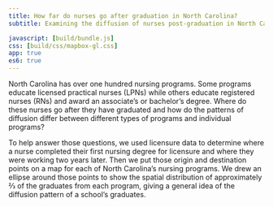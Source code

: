 ```yaml
---
title: How far do nurses go after graduation in North Carolina?
subtitle: Examining the diffusion of nurses post-graduation in North Carolina.

javascript: [build/bundle.js]
css: [build/css/mapbox-gl.css]
app: true
es6: true
---
```

North Carolina has over one hundred nursing programs. Some programs educate licensed practical nurses (LPNs) while others educate registered nurses (RNs) and award an associate’s or bachelor’s degree. Where do these nurses go after they have graduated and how do the patterns of diffusion differ between different types of programs and individual programs?

To help answer those questions, we used licensure data to determine where a nurse completed their first nursing degree for licensure and where they were working two years later. Then we put those origin and destination points on a map for each of North Carolina’s nursing programs. We drew an ellipse around those points to show the spatial distribution of approximately 2⁄3 of the graduates from each program, giving a general idea of the diffusion pattern of a school’s graduates.

